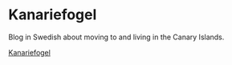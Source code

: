 # Kanariefogel

Blog in Swedish about moving to and living in the Canary Islands.

[Kanariefogel](https://kanariefogel.com)